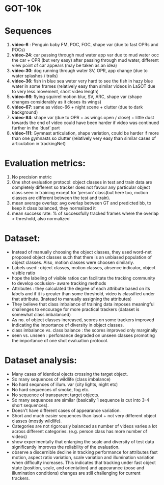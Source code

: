 # GOT-10k

# Sequences

1. **video-6** : Penguin baby 
FM, POC, FOC, shape var (due to fast OPRs and POCs)
2. **video-24**: car passing through mud water 
app var due to mud water occ the car + OPR  (but very easy)
after passing through mud water, different view point of car appears (may be taken as an idea)
3. **video-30**: dog running through water 
SV, OPR, app change (due to water splashes / trails)
4. **video-36**: fish in blue sea water 
very hard to see the fish in hazy blue water in some frames (relatively easy than similar videos in LaSOT due to very less movement, short video length)
5. **video-66**: flying squirrel 
motion blur, SV, ARC, shape var (shape changes considerably as it closes its wings)
6. **video-67**: same as video-66 + night scene + clutter (due to dark background)
7. **video-84**: shape var (due to OPR + as wings open / close) + little dust towards the end of video could have been harder if video was continued further in the ‘dust’ part  
8. **video-111**: Gymnast 
articulation, shape variation, could be harder if more than one gymnasts so clutter  (relatively very easy than similar cases of articulation in trackingNet)

# Evaluation metrics:

1. No precision metric
2. One shot evaluation protocol: object classes in test and train data are completely different so tracker does not favour any particular object class seen in training except for ‘person’ class(but here too, motion classes are different between the test and train).
3. mean average overlap: avg overlap between GT and predicted bb, to keep it class balanced, they normalized it
4. mean success rate: % of successfully tracked frames where the overlap > threshold, also normalized

# Dataset:

- Instead of manually choosing the object classes, they used word-net proposed object classes such that there is an unbiased population of object classes. Also, motion classes were choosen similarly.
- Labels used : object classes, motion classes, absence indicator, object visible ratio
- hope the labeling of visible ratios can facilitate the tracking community to develop occlusion- aware tracking methods
- Attributes : they calculated the degree of each attribute based on its labels and if it is greater than some threshold, video is classified under that attribute. (Instead to manually assigning the attributes)
- They believe that class imbalance of training data imposes meaningful challenges to encourage for more practical trackers (dataset is somewhat class imbalanced)
- As no. of object classes increased, scores on some trackers improved indicating the importance of diversity in object classes.
- class imbalance vs. class balance : the scores improved only marginally
- seen vs. unseen : perfomance degraded on unseen classes promoting the importance of one shot evaluation protocol.

# Dataset analysis:

- Many cases of identical ojects crossing the target object.
- So many sequences of wildlife (class imbalance)
- No hard sequnces of illum. var (city lights, night etc)
- No hard sequences of smoke, fog etc.
- No sequence of transparent target objects.
- So many sequences are similar (basically 1 sequence is cut into 3-4 short sequences).
- Doesn't have different cases of appearance variation.
- Short and much easier sequences than lasot + not very different object classes (mostly wildlife).
- Categories are not rigorously balanced as number of videos varies a lot across different categories. (e.g. person class has more number of videos)
- show experimentally that enlarging the scale and diversity of test data significantly improves the reliability of the evaluation.
- observe a discernible decline in tracking performance for attributes fast motion, aspect ratio variation, scale variation and illumination variation when difficulty increases. This indicates that tracking under fast object state (position, scale, and orientation) and appearance (pose and illumination conditions) changes are still challenging for current trackers.